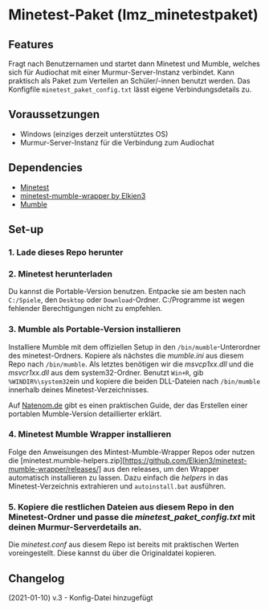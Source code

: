 # Minetest-Paket (lmz_minetestpaket)

## Features

Fragt nach Benutzernamen und startet dann Minetest und Mumble, welches sich für Audiochat mit einer Murmur-Server-Instanz verbindet.
Kann praktisch als Paket zum Verteilen an Schüler/-innen benutzt werden. Das Konfigfile `minetest_paket_config.txt` lässt eigene Verbindungsdetails zu.

## Voraussetzungen

* Windows (einziges derzeit unterstütztes OS)
* Murmur-Server-Instanz für die Verbindung zum Audiochat

## Dependencies

* [Minetest](https://www.minetest.net/)
* [minetest-mumble-wrapper by Elkien3](https://github.com/Elkien3/minetest-mumble-wrapper)
* [Mumble](https://www.mumble.info/)

## Set-up

### 1. Lade dieses Repo herunter

### 2. Minetest herunterladen
Du kannst die Portable-Version benutzen. Entpacke sie am besten nach `C:/Spiele`, den `Desktop` oder `Download`-Ordner. C:/Programme ist wegen fehlender Berechtigungen nicht zu empfehlen.

### 3. Mumble als Portable-Version installieren
Installiere Mumble mit dem offiziellen Setup in den `/bin/mumble`-Unterordner des minetest-Ordners.
Kopiere als nächstes die *mumble.ini* aus diesem Repo nach `/bin/mumble`.
Als letztes benötigen wir die *msvcp1xx.dll* und die *msvcr1xx.dll* aus dem system32-Ordner. Benutzt `Win+R`, gib `%WINDIR%\system32`ein und kopiere die beiden DLL-Dateien nach `/bin/mumble` innerhalb deines Minetest-Verzeichnisses.

  Auf [Natenom.de](https://wiki.natenom.de/mumble/anleitungen/portable/windows) gibt es einen praktischen Guide, der das Erstellen einer portablen Mumble-Version detaillierter erklärt.

### 4.  Minetest Mumble Wrapper installieren

Folge den Anweisungen des Mintest-Mumble-Wrapper Repos oder nutzen die [minetest.mumble-helpers.zip][https://github.com/Elkien3/minetest-mumble-wrapper/releases/] aus den releases, um den Wrapper automatisch installieren zu lassen. Dazu einfach die *helpers* in das Minetest-Verzeichnis extrahieren und `autoinstall.bat` ausführen.

### 5. Kopiere die restlichen Dateien aus diesem Repo in den Minetest-Ordner und passe die *minetest_paket_config.txt* mit deinen Murmur-Serverdetails an.
Die *minetest.conf* aus diesem Repo ist bereits mit praktischen Werten voreingestellt. Diese kannst du über die Originaldatei kopieren.

## Changelog
(2021-01-10) v.3 - Konfig-Datei hinzugefügt
